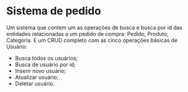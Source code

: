 # Sistema de pedido

Um sistema que contem um as operações de busca e busca por id das entidades relacionadas a um pedido de compra: Pedido, Produto, Categoria. 
E um CRUD completo com as cinco operações básicas de Usuário:

* Busca todos os usuários;
* Busca de usuário por id;
* Inserir novo usuário;
* Atualizar usuário;
* Deletar usuário.
